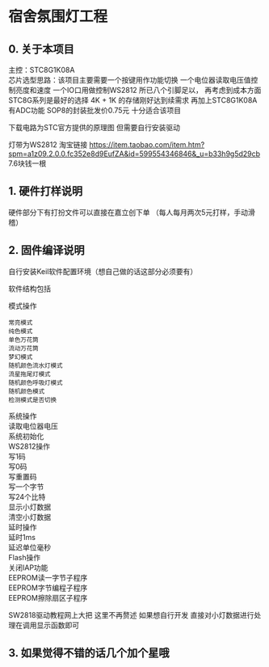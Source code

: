 # 宿舍氛围灯工程

## 0. 关于本项目
主控：STC8G1K08A    
芯片选型思路：该项目主要需要一个按键用作功能切换 一个电位器读取电压值控制亮度和速度 一个IO口用做控制WS2812  所已八个引脚足以，
再考虑到成本方面    STC8G系列是最好的选择   4K + 1K 的存储刚好达到续需求 再加上STC8G1K08A有ADC功能  SOP8的封装批发价0.75元  十分适合该项目

下载电路为STC官方提供的原理图   但需要自行安装驱动

灯带为WS2812    淘宝链接        https://item.taobao.com/item.htm?spm=a1z09.2.0.0.fc352e8d9EufZA&id=599554346846&_u=b33h9g5d29cb         7.6块钱一根

## 1. 硬件打样说明

硬件部分下有打扮文件可以直接在嘉立创下单    （每人每月两次5元打样，手动滑稽）

## 2. 固件编译说明
自行安装Keil软件配置环境（想自己做的话这部分必须要有）

软件结构包括  
    
模式操作  

    常亮模式 
    纯色模式  
    单色万花筒  
    流动万花筒  
    梦幻模式  
    随机颜色流水灯模式  
    流星拖尾灯模式  
    随机颜色呼吸灯模式  
    随机颜色模式  
    检测模式是否切换  
系统操作  
    读取电位器电压  
    系统初始化  
WS2812操作  
    写1码  
    写0码  
    写重置码  
    写一个字节  
    写24个比特  
    显示小灯数据  
    清空小灯数据  
延时操作  
    延时1ms  
    延迟单位毫秒  
Flash操作  
    关闭IAP功能  
    EEPROM读一字节子程序  
    EEPROM字节编程子程序  
    EEPROM擦除扇区子程序  
    


SW2818驱动教程网上大把  这里不再赘述
如果想自行开发
直接对小灯数据进行处理在调用显示函数即可

## 3. 如果觉得不错的话几个加个星哦
